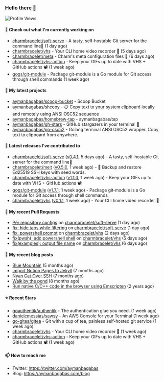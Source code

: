 ### Hello there 👋

![Profile Views](https://komarev.com/ghpvc/?username=aymanbagabas&label=PROFILE+VIEWS)

#### 👷 Check out what I'm currently working on

- [charmbracelet/soft-serve](https://github.com/charmbracelet/soft-serve) - A tasty, self-hostable Git server for the command line🍦 (1 day ago)
- [charmbracelet/vhs](https://github.com/charmbracelet/vhs) - Your CLI home video recorder 📼 (5 days ago)
- [charmbracelet/meta](https://github.com/charmbracelet/meta) - Charm&#39;s meta configuration files 🫥 (6 days ago)
- [charmbracelet/vhs-action](https://github.com/charmbracelet/vhs-action) - Keep your GIFs up to date with VHS &#43; GitHub actions 📽️ (1 week ago)
- [gogs/git-module](https://github.com/gogs/git-module) - Package git-module is a Go module for Git access through shell commands (1 week ago)

#### 🌱 My latest projects

- [aymanbagabas/scoop-bucket](https://github.com/aymanbagabas/scoop-bucket) - Scoop Bucket
- [aymanbagabas/shcopy](https://github.com/aymanbagabas/shcopy) - 📋 Copy text to your system clipboard locally and remotely using ANSI OSC52 sequence
- [aymanbagabas/homebrew-tap](https://github.com/aymanbagabas/homebrew-tap) - aymanbagabas/tap
- [aymanbagabas/gh-stars](https://github.com/aymanbagabas/gh-stars) - GitHub stargazers in your terminal 🌟
- [aymanbagabas/go-osc52](https://github.com/aymanbagabas/go-osc52) - Golang terminal ANSI OSC52 wrapper. Copy text to clipboard from anywhere.

#### 🔭 Latest releases I've contributed to

- [charmbracelet/soft-serve](https://github.com/charmbracelet/soft-serve) ([v0.4.1](https://github.com/charmbracelet/soft-serve/releases/tag/v0.4.1), 5 days ago) - A tasty, self-hostable Git server for the command line🍦
- [charmbracelet/melt](https://github.com/charmbracelet/melt) ([v0.5.0](https://github.com/charmbracelet/melt/releases/tag/v0.5.0), 1 week ago) - 🧊 Backup and restore Ed25519 SSH keys with seed words.
- [charmbracelet/vhs-action](https://github.com/charmbracelet/vhs-action) ([v1.1.0](https://github.com/charmbracelet/vhs-action/releases/tag/v1.1.0), 1 week ago) - Keep your GIFs up to date with VHS &#43; GitHub actions 📽️
- [gogs/git-module](https://github.com/gogs/git-module) ([v1.7.1](https://github.com/gogs/git-module/releases/tag/v1.7.1), 1 week ago) - Package git-module is a Go module for Git access through shell commands
- [charmbracelet/vhs](https://github.com/charmbracelet/vhs) ([v0.1.1](https://github.com/charmbracelet/vhs/releases/tag/v0.1.1), 1 week ago) - Your CLI home video recorder 📼

#### 🔨 My recent Pull Requests

- [Per repository configs](https://github.com/charmbracelet/soft-serve/pull/184) on [charmbracelet/soft-serve](https://github.com/charmbracelet/soft-serve) (1 day ago)
- [fix: hide tabs while filtering](https://github.com/charmbracelet/soft-serve/pull/183) on [charmbracelet/soft-serve](https://github.com/charmbracelet/soft-serve) (1 day ago)
- [fix: powershell prompt](https://github.com/charmbracelet/vhs/pull/152) on [charmbracelet/vhs](https://github.com/charmbracelet/vhs) (2 days ago)
- [fix(pwsh): add powershell shell](https://github.com/charmbracelet/vhs/pull/142) on [charmbracelet/vhs](https://github.com/charmbracelet/vhs) (5 days ago)
- [fix(examples): output file name](https://github.com/charmbracelet/vhs/pull/140) on [charmbracelet/vhs](https://github.com/charmbracelet/vhs) (6 days ago)

#### 📜 My recent blog posts

- [Blue Mountain](https://aymanbagabas.com/blog/2022/06/02/blue-mountain.html) (5 months ago)
- [Import Notion Pages to Jekyll](https://aymanbagabas.com/blog/2022/03/29/import-notion-pages-to-jekyll.html) (7 months ago)
- [Nyan Cat Over SSH](https://aymanbagabas.com/blog/2022/03/25/nyan-cat-over-ssh.html) (7 months ago)
- [Walk by the pond](https://aymanbagabas.com/blog/2022/03/10/walk-by-the-pond.html) (8 months ago)
- [Run native C/C&#43;&#43; code in the browser using Emscripten](https://aymanbagabas.com/blog/2020/11/18/run-native-c-c&#43;&#43;-code-in-the-browser-using-emscripten.html) (2 years ago)

#### ⭐ Recent Stars

- [goauthentik/authentik](https://github.com/goauthentik/authentik) - The authentication glue you need. (1 week ago)
- [danielcmessias/sawsy](https://github.com/danielcmessias/sawsy) - An AWS Console for your Terminal (1 week ago)
- [go-gitea/gitea](https://github.com/go-gitea/gitea) - Git with a cup of tea, painless self-hosted git service (1 week ago)
- [charmbracelet/vhs](https://github.com/charmbracelet/vhs) - Your CLI home video recorder 📼 (1 week ago)
- [charmbracelet/vhs-action](https://github.com/charmbracelet/vhs-action) - Keep your GIFs up to date with VHS &#43; GitHub actions 📽️ (1 week ago)

#### 📫 How to reach me

- Twitter: https://twitter.com/aymanbagabas
- Blog: https://aymanbagabas.com/blog
